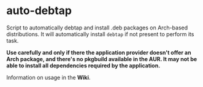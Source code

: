 # auto-debtap
Script to automatically debtap and install .deb packages on Arch-based distributions.
It will automatically install `debtap` if not present to perform its task.

**Use carefully and only if there the application provider doesn't offer an Arch package, and there's no pkgbuild available in the AUR. It may not be able to install all dependencies required by the application.**

Information on usage in the **Wiki**.
